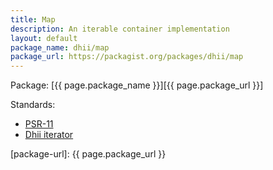 ```yaml
---
title: Map
description: An iterable container implementation
layout: default
package_name: dhii/map
package_url: https://packagist.org/packages/dhii/map
---
```


Package: [{{ page.package_name }}][{{ page.package_url }}]

Standards:
- [PSR-11][]
- [Dhii iterator][]

[PSR-11]:                       https://github.com/php-fig/fig-standards/blob/master/accepted/PSR-11-container.md
[Dhii iterator]:                https://packagist.org/packages/dhii/iterator-interface
[package-url]:                  {{ page.package_url }}
